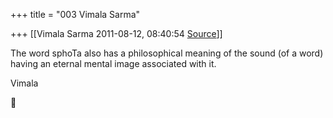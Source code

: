 +++
title = "003 Vimala Sarma"

+++
[[Vimala Sarma	2011-08-12, 08:40:54 [Source](https://groups.google.com/g/samskrita/c/oWn22MvHmdo)]]



The word sphoTa also has a philosophical meaning of the sound (of a word) having an eternal mental image associated with it.

Vimala



